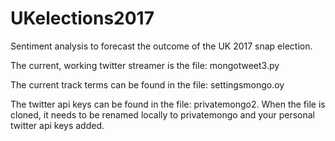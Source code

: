 # UKelections2017
Sentiment analysis to forecast the outcome of the UK 2017 snap election.

The current, working twitter streamer is the file: mongotweet3.py

The current track terms can be found in the file: settingsmongo.oy

The twitter api keys can be found in the file: privatemongo2. When the file is cloned, it needs to be renamed locally to privatemongo and your personal twitter api keys added.
